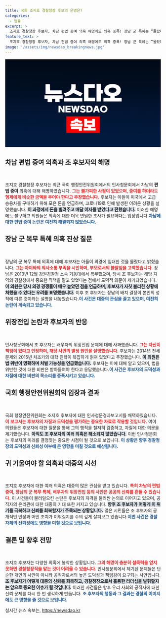 ```yaml
---
title: 국회 조지호 경찰청장 후보의 운명은?
categories:
  - 법률
excerpt: >
  조지호 경찰청장 후보자, 차남 편법 증여 의혹 해명에도 의혹 증폭! 장남 군 특혜는 “몰랐다”며 해명, 배우자 위장전입 문제는 “불찰” 인정! 국회서 논란의 중심에 서다. 클릭하고 진실을 확인하라!
feature_text: >
  조지호 경찰청장 후보자, 차남 편법 증여 의혹 해명에도 의혹 증폭! 장남 군 특혜는 “몰랐다”며 해명, 배우자 위장전입 문제는 “불찰” 인정! 국회서 논란의 중심에 서다. 클릭하고 진실을 확인하라!
image: '/assets/img/newsdao_breakingnews.jpg'
---
```


<p><img src="/assets/img/newsdao_breakingnews.jpg" alt="flaretime 속보" /></p>

<h2 data-ke-size="size26">차남 편법 증여 의혹과 조 후보자의 해명</h2>

<p data-ke-size="size16">&nbsp;</p>

<p>조지호 경찰청장 후보자는 최근 국회 행정안전위원회에서의 인사청문회에서 차남의 <b>편법 증여</b> 의혹에 대해 해명하였습니다. <b><span style="color: #ee2323;">그는 불가피한 사정이 있었으며, 증여를 하더라도 형제에게 비슷한 금액을 주어야 한다고 주장했습니다.</span></b> 후보자는 아들이 미국에서 고급 승용차를 구매하기 위해 모은 돈을 언급하며, 코로나19로 인해 발생한 어려운 상황을 설명했습니다. <b><span style="background-color: #21538527;">이 과정에서 돈을 빌려주고 매달 이자를 받았다고 전했습니다.</span></b> 이러한 해명에도 불구하고 의원들은 의혹에 대한 더욱 면밀한 조사가 필요하다는 입장입니다.<b><span style="color: #1a5490;">차남에 대한 편법 증여 논란은 여전히 해결되지 않았습니다.</span></b></p>

<h2 data-ke-size="size26">장남 군 복무 특혜 의혹 진상 질문</h2>

<p data-ke-size="size16">&nbsp;</p>

<p>장남의 군 복무 특혜 의혹에 대해 후보자는 아들이 의경에 입대한 것을 몰랐다고 밝혔습니다. <b><span style="color: #ee2323;">그는 아이와의 의사소통 부족을 시인하며, 부모로서의 불찰임을 고백했습니다.</span></b> 장남은 2013년 12월 강원경찰청 소속 기동대에서 복무했으며, 당시 조 후보자는 해당 지역의 경찰청에서 중요한 직책을 맡고 있었다는 점에서 도덕적 의문이 제기되었습니다. <b><span style="background-color: #21538527;">이 의원은 당시 의경 경쟁률이 매우 높았던 점을 언급하며, 후보자가 자칫 불리한 상황에 처했을 수 있다는 우려를 표명했습니다.</span></b> 이후 조 후보자는 장남의 배치 결정이 본인의 성적에 따른 것이라는 설명을 내놓았습니다.<b><span style="color: #1a5490;">이 사건은 대중의 관심을 끌고 있으며, 여전히 논란이 계속되고 있습니다.</span></b></p>

<h2 data-ke-size="size26">위장전입 논란과 후보자의 반응</h2>

<p data-ke-size="size16">&nbsp;</p>

<p>인사청문회에서 조 후보자는 배우자의 위장전입 문제에 대해 사과했습니다. <b><span style="color: #ee2323;">그는 자신이 책임이 있다고 인정하며, 해당 사안의 발생 원인을 설명했습니다.</span></b> 후보자는 2014년 전세 문제와 2015년 처조카의 대학 진학이 복잡하게 얽혀 있었다고 주장했습니다. <b><span style="background-color: #21538527;">이 의원은 법 위반이 명확하며 처벌 가능성을 언급했습니다.</span></b> 후보자는 이에 대해 알고 있으며, 법을 위반한 것에 대한 비판은 받아들여야 한다고 응답했습니다.<b><span style="color: #1a5490;">이 사건은 후보자의 도덕성과 자질에 대한 비판의 목소리를 증폭시키고 있습니다.</span></b></p>

<h2 data-ke-size="size26">국회 행정안전위원회의 입장과 결과</h2>

<p data-ke-size="size16">&nbsp;</p>

<p>국회 행정안전위원회는 조지호 후보자에 대한 인사청문경과보고서를 채택하였습니다. <b><span style="color: #ee2323;">이 보고서는 후보자의 자질과 도덕성을 평가하는 중요한 자료로 작용할 것입니다.</span></b> 여야 의원들은 후보자에 대한 질문을 통해 그의 행적을 철저히 검증하고, 자질에 대한 의문을 제기했습니다. <b><span style="background-color: #21538527;">아직도 조 후보자의 여러 의혹은 해소되지 않았습니다.</span></b> 이번 인사청문회는 후보자의 미래를 결정짓는 중요한 시점이 될 것으로 보입니다. <b><span style="color: #1a5490;">이 상황은 향후 경찰청장의 도덕성과 신뢰성 여부에 큰 영향을 미칠 것으로 예상됩니다.</span></b></p>

<h2 data-ke-size="size26">귀 기울여야 할 의혹과 대중의 시선</h2>

<p data-ke-size="size16">&nbsp;</p>

<p>조지호 후보자에 대한 여러 의혹은 대중의 많은 관심을 받고 있습니다. <b><span style="color: #ee2323;">특히 차남의 편법 증여, 장남의 군 복무 특혜, 배우자의 위장전입 등의 사안은 공공의 신뢰를 흔들 수 있습니다.</span></b> 이 사건들이 불러일으킨 논란은 후보자의 자격을 둘러싼 논의로 이어지고 있으며, 공직자의 윤리관에 대한 대중의 기대 또한 커지고 있습니다. <b><span style="background-color: #21538527;">향후 조 후보자가 어떻게 이 위기를 극복하고 신뢰를 회복할지가 주목되는 상황입니다.</span></b> 많은 시민들은 조 후보자의 공개적인 반성과 어떤 조치가 이뤄질지를 주의 깊게 살펴보고 있습니다.<b><span style="color: #1a5490;">이번 사건은 경찰 자체의 신뢰성에도 영향을 미칠 것으로 보입니다.</span></b></p>

<h2 data-ke-size="size26">결론 및 향후 전망</h2>

<p data-ke-size="size16">&nbsp;</p>

<p>조지호 후보자는 다양한 의혹에 봉착한 상황입니다. <b><span style="color: #ee2323;">그의 해명이 충분히 설득력을 얻지 못하면 경찰청장직을 맡는 것이 어려울 수 있습니다.</span></b> 인사청문회에서 제기된 문제들은 단순한 개인의 사안이 아니라 공직자로서의 높은 도덕성과 책임감이 요구되는 사안입니다. <b><span style="background-color: #21538527;">조 후보자가 어떻게 대중의 신뢰를 회복하고, 경찰청장으로서 훌륭한 리더십을 발휘할지는 앞으로 중요한 이슈가 될 것입니다.</span></b> 이러한 사건들은 향후 우리 사회의 공직자에 대한 신뢰 문제를 다시 한 번 생각하게 만듭니다. <b><span style="color: #1a5490;">조 후보자의 행동과 그 결과는 경찰의 이미지에도 큰 영향을 줄 것으로 보입니다.</span></b></p>
실시간 뉴스 속보는, <a href="https://newsdao.kr" rel="dofollow">https://newsdao.kr</a>


